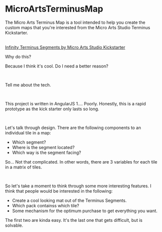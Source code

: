 # MicroArtsTerminusMap
<p>The Micro Arts Terminus Map is a tool intended to help you create the custom maps that you're interested from the Micro Arts Studio Terminus Kickstarter.</p>
<br>
<a href="https://www.kickstarter.com/projects/1008762441/infinity-terminus-segments">Infinity Terminus Segments by Micro Arts Studio Kickstarter</a>
<br/>
<p>Why do this?</p>
<p>Because I think it's cool.  Do I need a better reason?</p>
<br/>
<p>Tell me about the tech.</p>
<br/>
<p>This project is written in AngularJS 1.... Poorly.  Honestly, this is a rapid prototype as the kick starter only lasts so long.</p>
<br/>
<p>Let's talk through design.  There are the following components to an individual tile in a map:</p>
<ul>
<li>Which segment?</li>
<li>Where is the segment located?</li>
<li>Which way is the segment facing?</li>
</ul>
<p>So... Not that complicated. In other words, there are 3 variables for each tile in a matrix of tiles.</p>
<br>
<p>So let's take a moment to think through some more interesting features.  I think that people would be interested in the following:</p>
<ul>
<li>Create a cool looking mat out of the Terminus Segments.</li>
<li>Which pack containss which tile?</li>
<li>Some mechanism for the optimum purchase to get everything you want.</li>
</ul>
<p>The first two are kinda easy.  It's the last one that gets difficult, but is solvable.</p>